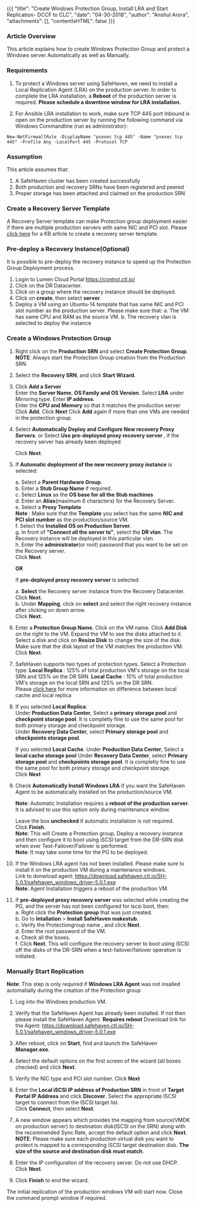 {{{
  "title": "Create Windows Protection Group, Install LRA and Start Replication- DCCF to CLC",
  "date": "04-30-2018",
  "author": "Anshul Arora",
  "attachments": [],
  "contentIsHTML": false
}}}

### Article Overview
This article explains how to create Windows Protection Group and protect a Windows server Automatically as well as Manually.

### Requirements
1. To protect a Windows server using SafeHaven, we need to install a Local Replication Agent (LRA) on the production server. In order to complete the LRA installation, a **Reboot** of the production server is required. **Please schedule a downtime window for LRA installation.**

2. For Ansible LRA installation to work, make sure TCP 445 port Inbound is open on the production server by running the following command via Windows Commandline (run as administrator):
```
New-NetFirewallRule -DisplayName "psexec tcp 445" -Name "psexec tcp 445" -Profile Any -LocalPort 445 -Protocol TCP
```
### Assumption
This article assumes that:

1. A SafeHaven cluster has been created successfully
2. Both production and recovery SRNs have been registered and peered
3. Proper storage has been attached and claimed on the production SRN

### Create a Recovery Server Template
A Recovery Server template can make Protection group deployment easier if there are multiple production servers with same NIC and PCI slot. Please[ click here](recovery-template.md) for a KB article to create a recovery server template. 

### Pre-deploy a Recovery Instance(Optional)
It is possible to pre-deploy the recovery instance to speed up the Protection Group Deployment process.
1. Login to Lumen Cloud Portal https://control.ctl.io/
2. Click on the DR Datacenter.
3. Click on a group where the recovery instance should be deployed.
4. Click on **create**, then select **server**.
5. Deploy a VM using an Ubuntu-14 template that has same NIC and PCI slot number as the production server.
   Please make sure that:
   a. The VM has same CPU and RAM as the source VM.
   b. The recovery vlan is selected to deploy the instance
   
### Create a Windows Protection Group
1. Right click on the **Production SRN** and select **Create Protection Group**.
**NOTE**: Always start the Protection Group creation from the Production SRN.

2. Select the **Recovery SRN**, and click **Start Wizard**.  

3. Click **Add a Server**  
   Enter the **Server Name**, **OS Family and OS Version**. 
   Select **LRA** under Mirroring type.
   Enter **IP address**.  
   Enter the **CPU and Memory** so that it matches the production server
   Click **Add**. Click **Next**
   Click **Add** again if more than one VMs are needed in the protection group.

4. Select **Automatically Deploy and Configure New recovery Proxy Servers**. 
    or
   Select **Use pre-deployed proxy recovery server** , if the recovery server has already been deployed
    
   Click **Next**.
    
5. If **Automatic deployment of the new recovery proxy instance** is selected:  
 
    a. Select a **Parent Hardware Group**.    
    b. Enter a **Stub Group Name** if required.  
    c. Select **Linux** as the **OS base for all the Stub machines**  
    d. Enter an **Alias**(maximum 6 characters) for the Recovery Server.  
    e. Select a **Proxy Template**  
**Note** : Make sure that the **Template** you select has the same **NIC and PCI slot number** as the production/source VM.  
    f. Select the **Installed OS on Production Server**.  
    g. In front of **"Connect all the server to"**, select the **DR vlan**. The Recovery instance will be deployed in this particular vlan.  
    h. Enter the **administrator**(or root) password that you want to be set on the Recovery server.  
       Click **Next**.  
    
    **OR**  
      
    If **pre-deployed proxy recovery server** is selected:    
    
    a. **Select** the Recovery server instance from the Recovery Datacenter.  
       Click **Next**.  
    b. Under **Mapping**, click on **select** and select the right recovery instance after clicking on down arrow.  
       Click **Next**.  
    
  6. Enter a **Protection Group Name**.
     Click on the VM name. Click **Add Disk** on the right to the VM. 
     Expand the VM to see the disks attached to it.
     Select a disk and click on **Resize Disk** to change the size of the disk.
     Make sure that the disk layout of the VM matches the production VM.
     Click **Next**.
  
  7. SafeHaven supports two types of protection types. Select a Protection type:
     **Local Replica** : 125% of total production VM's storage on the local SRN and 125% on the DR SRN.
     **Local Cache** : 10% of total production VM's storage on the local SRN and 125% on the DR SRN.   
     Please [click here](../Overview/local-cache-vs-local-replica.md) for more information on difference between local cache and local replica
     
  8. If you selected **Local Replica**:  
     Under **Production Data Center**, Select a **primary storage pool** and **checkpoint storage pool**. It is completly fine to use the same pool for both primary storage and checkpoint storage.  
     Under **Recovery Data Center**, select **Primary storage pool** and **checkpoints storage pool**.  
     
     If you selected **Local Cache**.
     Under **Production Data Center**, Select a **local cache storage pool**
     Under **Recovery Data Center**, select **Primary storage pool** and **checkpoints storage pool**.  It is completly fine to use the same pool for both primary storage and checkpoint storage.  
     Click **Next**
     
   9. Check **Automatically Install Windows LRA** if you want the SafeHaven Agent to be automatically installed on the production/source VM.   
      
      **Note**:  Automatic Installation requires a **reboot of the production server**.  It is advised to use this option only during maintenance window.
   
      Leave the box **unchecked** if automatic installation is not required.   
      Click **Finish**.  
     **Note**: This will Create a Protection group, Deploy a recovery instance and then configure it to boot using iSCSI target from the DR-SRN disk when ever Test-Failover/Failover is performed.  
     **Note**: It may take some time for the PG to be deployed.
   
   10. If the Windows LRA agent has not been installed. Please make sure to install it on the production VM during a maintenance windows.   
       Link to donwload agent: https://download.safehaven.ctl.io/SH-5.0.1/safehaven_windows_driver-5.0.1.exe   
       **Note**: Agent Installation triggers a reboot of the production  VM.
     
   11. If **pre-deployed proxy recovery server** was selected while creating the PG, and the server has not been configured for iscsi boot, then:   
       a. Right click the **Protection group** that was just created.  
       b. Go to **Intallation** > **Install SafeHaven makestub**.  
       c. Verify the Protectiongroup name , and click **Next**.  
       d. Enter the root password of the VM.  
       e. Check all the boxes.  
       f. Click **Next**.
       This will configure the recovery server to boot using iSCSI off the disks of the DR-SRN when a test-failover/failover operation is initiated.
       
  
### Manually Start Replication
**Note**: This step is only required if **Windows LRA Agent** was not insalled automatially during the creation of the Protection group

1. Log into the Windows production VM.  
2. Verify that the SafeHaven Agent has already been installed. If not then please install the SafeHaven Agent. **Requires reboot**
   Download link for the Agent: https://download.safehaven.ctl.io/SH-5.0.1/safehaven_windows_driver-5.0.1.exe

3. After reboot, click on **Start**, find and launch the SafeHaven **Manager.exe**.

4. Select the default options on the first screen of the wizard (all boxes checked) and click **Next**.

5. Verify the NIC type and PCI slot number. Click **Next**

6. Enter the **Local iSCSI IP address of Production SRN** in front of **Target Portal IP Address** and click **Discover**. Select the appropriate ISCSI target to connect from the ISCSI target list.  
   Click **Connect**, then select **Next**.

5. A new window appears which provides the mapping from source(VMDK on production server) to destination disk(ISCSI on the SRN) along with the recommended Sync Rate, accept the default option and click **Next**.  
   **NOTE**: Please make sure each production virtual disk you want to protect is mapped to a corresponding iSCSI target destination disk. **The size of the source and destination disk must match**.

6. Enter the IP configuration of the recovery server. Do not use DHCP. Click **Next**.

7. Click **Finish** to end the wizard.

The initial replication of the production windows VM will start now. Close the command prompt window if required.

     
